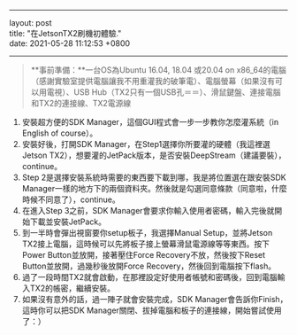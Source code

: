 - - -
layout: post  
title:  "在JetsonTX2刷機初體驗."  
date:   2021-05-28 11:12:53 +0800  
- - -  
>**事前準備：**一台OS為Ubuntu 16.04, 18.04 或20.04 on x86_64的電腦（感謝實驗室提供電腦讓我不用重灌我的破筆電）、電腦螢幕（如果沒有可以用電視）、USB Hub（TX2只有一個USB孔＝＝）、滑鼠鍵盤、連接電腦和TX2的連接線、TX2電源線  

1. 安裝超方便的SDK Manager，這個GUI程式會一步一步教你怎麼灌系統（in English of course）。  
2. 安裝好後，打開SDK Manager，在Step1選擇你所要灌的硬體（我這裡選Jetson TX2），想要灌的JetPack版本，是否安裝DeepStream（建議要裝），continue。  
3. Step 2是選擇安裝系統時需要的東西要下載到哪，我是將位置選在跟安裝SDK Manager一樣的地方下的兩個資料夾。然後就是勾選同意條款（同意啦，什麼時候不同意了），continue。  
4. 在進入Step 3之前，SDK Manager會要求你輸入使用者密碼，輸入完後就開始下載並安裝JetPack。  
5. 到一半時會彈出視窗要你setup板子，我選擇Manual Setup，並將Jetson TX2接上電腦，這時候可以先將板子接上螢幕滑鼠電源線等等東西。按下Power Button並放開，接著壓住Force Recovery不放，然後按下Reset Button並放開，過幾秒後放開Force Recovery，然後回到電腦按下flash。  
6. 過了一段時間TX2就會啟動，在那裡設定好使用者帳號和密碼後，回到電腦輸入TX2的帳密，繼續安裝。  
7. 如果沒有意外的話，過一陣子就會安裝完成，SDK Manager會告訴你Finish，這時你可以把SDK Manager關閉、拔掉電腦和板子的連接線，開始嘗試使用了：）  
